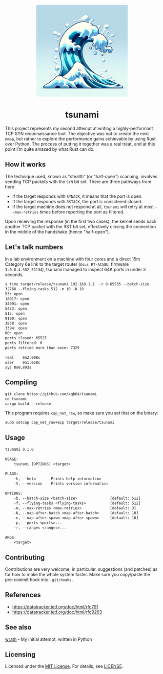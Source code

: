 <p align="center">
  <img src="https://raw.githubusercontent.com/xqb64/tsunami/master/tsunami.png" alt="tsunami"/>
</p>

<h1 align="center">tsunami</h1>

This project represents my second attempt at writing a highly-performant TCP SYN reconnaissance tool. The objective was not to create the next `nmap`, but rather to explore the performance gains achievable by using Rust over Python. The process of putting it together was a real treat, and at this point I'm quite amazed by what Rust can do.

## How it works

The technique used, known as "stealth" (or "half-open") scanning, involves sending TCP packets with the `SYN` bit set. There are three pathways from here:

- If the target responds with `SYNACK`, it means that the port is open.
- If the target responds with `RSTACK`, the port is considered closed.
- If the target machine does not respond at all, `tsunami` will retry at most `--max-retries` times before reporting the port as filtered.

Upon receiving the response (in the first two cases), the kernel sends back another TCP packet with the RST bit set, effectively closing the connection in the middle of the handshake (hence "half-open").

## Let's talk numbers

In a lab environment on a machine with four cores and a direct 15m Category 6e link to the target router (`Asus RT-AC58U`, firmware `3.0.0.4.382_52134`), tsunami managed to inspect 64K ports in under 3 seconds.

```
$ time target/release/tsunami 192.168.1.1  -r 0-65535 --batch-size 32768 --flying-tasks 512 -n 10 -N 10
53: open
18017: open
34091: open
5473: open
515: open
9100: open
3838: open
3394: open
80: open
ports closed: 65527
ports filtered: 0
ports retried more than once: 7329

real	0m2,998s
user	0m1,058s
sys	0m0,893s
```

## Compiling

```
git clone https://github.com/xqb64/tsunami
cd tsunami
cargo build --release
```

This program requires `cap_net_raw`, so make sure you set that on the binary:

```
sudo setcap cap_net_raw+eip target/release/tsunami
```

## Usage

```
tsunami 0.1.0

USAGE:
    tsunami [OPTIONS] <target>

FLAGS:
    -h, --help       Prints help information
    -V, --version    Prints version information

OPTIONS:
    -b, --batch-size <batch-size>               [default: 512]
    -f, --flying-tasks <flying-tasks>           [default: 512]
    -m, --max-retries <max-retries>             [default: 3]
    -N, --nap-after-batch <nap-after-batch>     [default: 10]
    -n, --nap-after-spawn <nap-after-spawn>     [default: 10]
    -p, --ports <ports>...
    -r, --ranges <ranges>...

ARGS:
    <target>
```

## Contributing

Contributions are very welcome, in particular, suggestions (and patches) as for how to make the whole system faster. Make sure you copy/paste the pre-commit hook into `.git/hooks`.

## References

- https://datatracker.ietf.org/doc/html/rfc791
- https://datatracker.ietf.org/doc/html/rfc9293

## See also

[wrath](https://github.com/xqb64/wrath) - My initial attempt, written in Python

## Licensing

Licensed under the [MIT License](https://opensource.org/licenses/MIT). For details, see [LICENSE](https://github.com/xqb64/tsunami/blob/master/LICENSE).
